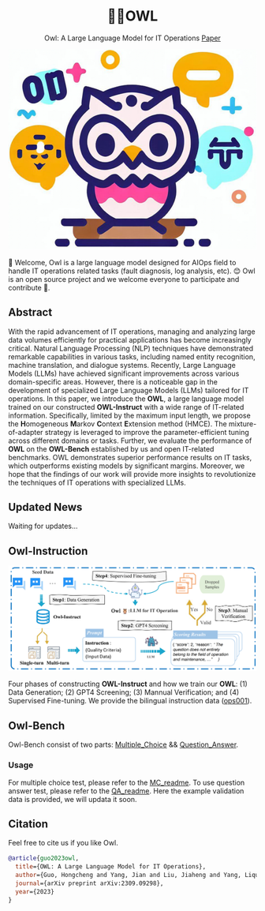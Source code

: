 <div align= "center">
    <h1> 🦉🌲OWL</h1>
</div>

<p align="center">  
Owl: A Large Language Model for IT Operations <a href="https://arxiv.org/pdf/2309.09298.pdf">Paper</a>
</p>

![image](./assets/cartoon.png)

👋 Welcome, Owl is a large language model designed for AIOps field to handle IT operations related tasks
(fault diagnosis, log analysis, etc). 😊 Owl is an open source project and we welcome everyone to participate and contribute 🌟.


## Abstract

With the rapid advancement of IT operations, managing and analyzing large data volumes efficiently for practical applications has become increasingly critical. Natural Language Processing (NLP) techniques have demonstrated remarkable capabilities in various tasks, 
including named entity recognition, machine translation, and dialogue systems. Recently, Large Language Models (LLMs) have achieved significant improvements across various domain-specific areas. 
However, there is a noticeable gap in the development of specialized Large Language Models (LLMs) tailored for IT operations. In this paper, we introduce the **OWL**,
a large language model trained on our constructed **OWL-Instruct** with a wide range of IT-related information. Specifically, limited by the maximum input length, we propose the **H**omogeneous **M**arkov **C**ontext **E**xtension method (HMCE). The mixture-of-adapter strategy is leveraged to improve the parameter-efficient tuning across different domains or tasks.
Further, we evaluate the performance of **OWL** on the **OWL-Bench** established by us and open IT-related benchmarks. OWL demonstrates superior performance results on IT tasks, which outperforms existing models by significant margins. Moreover, we hope that the findings of our work will provide more insights to revolutionize the techniques of IT operations with specialized LLMs.

## Updated News

Waiting for updates...

## Owl-Instruction

![](./assets/framework.png)

Four phases of constructing **OWL-Instruct** and how we train our **OWL**: (1) Data Generation;  (2) GPT4 Screening; (3) Mannual Verification; and (4) Supervised Fine-tuning.
We provide the bilingual instruction data ([ops001](./OWL-Instruct/data)).

## Owl-Bench
Owl-Bench consist of two parts: [Multiple_Choice](./Multiple_Choice) && [Question_Answer](./Question_Answer).

### Usage

For multiple choice test, please refer to the [MC_readme](./Multiple_Choice/MC_readme.md).
To use question answer test, please refer to the [QA_readme](./Question_Answer/QA_readme.md). Here the example validation data is provided, we will updata it soon.

## Citation

Feel free to cite us if you like Owl.

```bibtex
@article{guo2023owl,
  title={OWL: A Large Language Model for IT Operations},
  author={Guo, Hongcheng and Yang, Jian and Liu, Jiaheng and Yang, Liqun and Chai, Linzheng and Bai, Jiaqi and Peng, Junran and Hu, Xiaorong and Chen, Chao and Zhang, Dongfeng and others},
  journal={arXiv preprint arXiv:2309.09298},
  year={2023}
}
```
